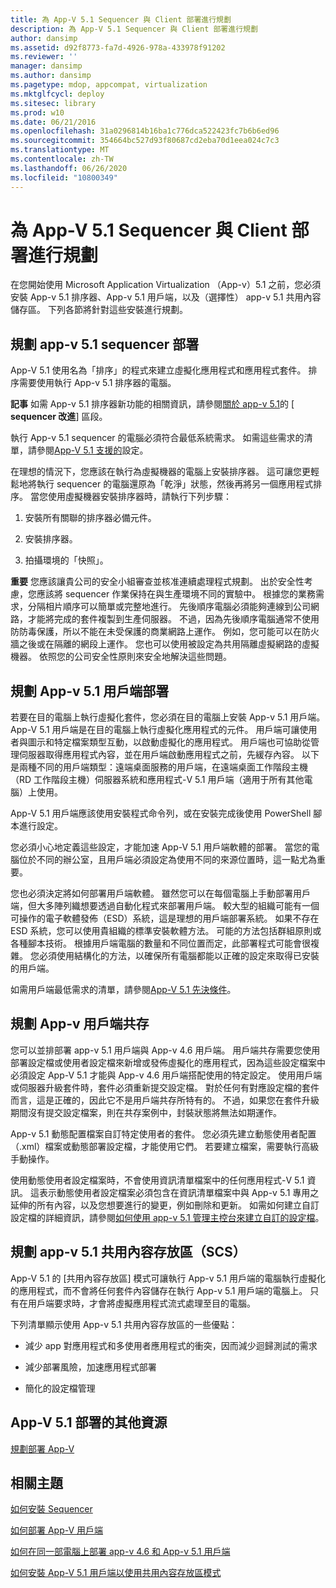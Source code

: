 ```yaml
---
title: 為 App-V 5.1 Sequencer 與 Client 部署進行規劃
description: 為 App-V 5.1 Sequencer 與 Client 部署進行規劃
author: dansimp
ms.assetid: d92f8773-fa7d-4926-978a-433978f91202
ms.reviewer: ''
manager: dansimp
ms.author: dansimp
ms.pagetype: mdop, appcompat, virtualization
ms.mktglfcycl: deploy
ms.sitesec: library
ms.prod: w10
ms.date: 06/21/2016
ms.openlocfilehash: 31a0296814b16ba1c776dca522423fc7b6b6ed96
ms.sourcegitcommit: 354664bc527d93f80687cd2eba70d1eea024c7c3
ms.translationtype: MT
ms.contentlocale: zh-TW
ms.lasthandoff: 06/26/2020
ms.locfileid: "10800349"
---
```

# 為 App-V 5.1 Sequencer 與 Client 部署進行規劃


在您開始使用 Microsoft Application Virtualization （App-v）5.1 之前，您必須安裝 App-v 5.1 排序器、App-v 5.1 用戶端，以及（選擇性） app-v 5.1 共用內容儲存區。 下列各節將針對這些安裝進行規劃。

## 規劃 app-v 5.1 sequencer 部署


App-V 5.1 使用名為「排序」的程式來建立虛擬化應用程式和應用程式套件。 排序需要使用執行 App-v 5.1 排序器的電腦。

**記事** 如需 App-v 5.1 排序器新功能的相關資訊，請參閱[關於 app-v 5.1](about-app-v-51.md)的 [ **sequencer 改進**] 區段。

 

執行 App-v 5.1 sequencer 的電腦必須符合最低系統需求。 如需這些需求的清單，請參閱[App-V 5.1 支援的](app-v-51-supported-configurations.md)設定。

在理想的情況下，您應該在執行為虛擬機器的電腦上安裝排序器。 這可讓您更輕鬆地將執行 sequencer 的電腦還原為「乾淨」狀態，然後再將另一個應用程式排序。 當您使用虛擬機器安裝排序器時，請執行下列步驟：

1.  安裝所有關聯的排序器必備元件。

2.  安裝排序器。

3.  拍攝環境的「快照」。

**重要** 您應該讓貴公司的安全小組審查並核准連續處理程式規劃。 出於安全性考慮，您應該將 sequencer 作業保持在與生產環境不同的實驗中。 根據您的業務需求，分隔相片順序可以簡單或完整地進行。 先後順序電腦必須能夠連線到公司網路，才能將完成的套件複製到生產伺服器。 不過，因為先後順序電腦通常不使用防防毒保護，所以不能在未受保護的商業網路上運作。 例如，您可能可以在防火牆之後或在隔離的網段上運作。 您也可以使用被設定為共用隔離虛擬網路的虛擬機器。 依照您的公司安全性原則來安全地解決這些問題。

 

## 規劃 App-v 5.1 用戶端部署


若要在目的電腦上執行虛擬化套件，您必須在目的電腦上安裝 App-v 5.1 用戶端。 App-V 5.1 用戶端是在目的電腦上執行虛擬化應用程式的元件。 用戶端可讓使用者與圖示和特定檔案類型互動，以啟動虛擬化的應用程式。 用戶端也可協助從管理伺服器取得應用程式內容，並在用戶端啟動應用程式之前，先緩存內容。 以下是兩種不同的用戶端類型：遠端桌面服務的用戶端，在遠端桌面工作階段主機（RD 工作階段主機）伺服器系統和應用程式-V 5.1 用戶端（適用于所有其他電腦）上使用。

App-V 5.1 用戶端應該使用安裝程式命令列，或在安裝完成後使用 PowerShell 腳本進行設定。

您必須小心地定義這些設定，才能加速 App-V 5.1 用戶端軟體的部署。 當您的電腦位於不同的辦公室，且用戶端必須設定為使用不同的來源位置時，這一點尤為重要。

您也必須決定將如何部署用戶端軟體。 雖然您可以在每個電腦上手動部署用戶端，但大多陣列織想要透過自動化程式來部署用戶端。 較大型的組織可能有一個可操作的電子軟體發佈（ESD）系統，這是理想的用戶端部署系統。 如果不存在 ESD 系統，您可以使用貴組織的標準安裝軟體方法。 可能的方法包括群組原則或各種腳本技術。 根據用戶端電腦的數量和不同位置而定，此部署程式可能會很複雜。 您必須使用結構化的方法，以確保所有電腦都能以正確的設定來取得已安裝的用戶端。

如需用戶端最低需求的清單，請參閱[App-V 5.1 先決條件](app-v-51-prerequisites.md)。

## <a href="" id="bkmk-client-coexist"></a>規劃 App-v 用戶端共存


您可以並排部署 app-v 5.1 用戶端與 App-v 4.6 用戶端。 用戶端共存需要您使用部署設定檔或使用者設定檔來新增或發佈虛擬化的應用程式，因為這些設定檔案中必須設定 App-V 5.1 才能與 App-v 4.6 用戶端搭配使用的特定設定。 使用用戶端或伺服器升級套件時，套件必須重新提交設定檔。 對於任何有對應設定檔的套件而言，這是正確的，因此它不是用戶端共存所特有的。 不過，如果您在套件升級期間沒有提交設定檔案，則在共存案例中，封裝狀態將無法如期運作。

App-v 5.1 動態配置檔案自訂特定使用者的套件。 您必須先建立動態使用者配置（.xml）檔案或動態部署設定檔，才能使用它們。 若要建立檔案，需要執行高級手動操作。

使用動態使用者設定檔案時，不會使用資訊清單檔案中的任何應用程式-V 5.1 資訊。 這表示動態使用者設定檔案必須包含在資訊清單檔案中與 App-v 5.1 專用之延伸的所有內容，以及您想要進行的變更，例如刪除和更新。 如需如何建立自訂設定檔的詳細資訊，請參閱[如何使用 app-v 5.1 管理主控台來建立自訂的設定檔](how-to-create-a-custom-configuration-file-by-using-the-app-v-51-management-console.md)。

## <a href="" id="bkmk-plan-for-scs"></a>規劃 app-v 5.1 共用內容存放區（SCS）


App-V 5.1 的 [共用內容存放區] 模式可讓執行 App-v 5.1 用戶端的電腦執行虛擬化的應用程式，而不會將任何套件內容儲存在執行 App-v 5.1 用戶端的電腦上。 只有在用戶端要求時，才會將虛擬應用程式流式處理至目的電腦。

下列清單顯示使用 App-v 5.1 共用內容存放區的一些優點：

-   減少 app 對應用程式和多使用者應用程式的衝突，因而減少迴歸測試的需求

-   減少部署風險，加速應用程式部署

-   簡化的設定檔管理






## <a href="" id="other-resources-for-the-app-v-5-1-deployment-"></a>App-V 5.1 部署的其他資源


[規劃部署 App-V](planning-to-deploy-app-v51.md)

## 相關主題


[如何安裝 Sequencer](how-to-install-the-sequencer-51beta-gb18030.md)

[如何部署 App-V 用戶端](how-to-deploy-the-app-v-client-51gb18030.md)

[如何在同一部電腦上部署 app-v 4.6 和 App-v 5.1 用戶端](how-to-deploy-the-app-v-46-and-the-app-v--51-client-on-the-same-computer.md)

[如何安裝 App-V 5.1 用戶端以使用共用內容存放區模式](how-to-install-the-app-v-51-client-for-shared-content-store-mode.md)

 

 





